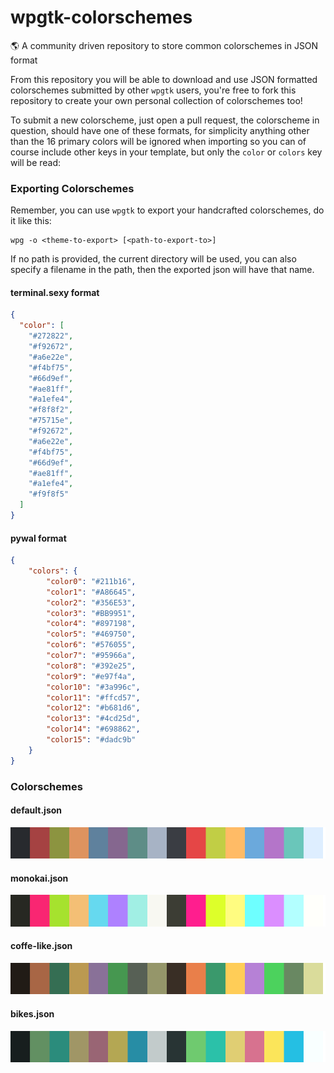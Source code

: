# wpgtk-colorschemes
:earth_americas: A community driven repository to store common colorschemes in JSON format

From this repository you will be able to download and use JSON formatted colorschemes submitted
by other `wpgtk` users, you're free to fork this repository to create your own personal collection
of colorschemes too!

To submit a new colorscheme, just open a pull request, the colorscheme in question, should have one
of these formats, for simplicity anything other than the 16 primary colors will be ignored when importing
so you can of course include other keys in your template, but only the `color` or `colors` key will be read:

### Exporting Colorschemes

Remember, you can use `wpgtk` to export your handcrafted colorschemes, do it like this:

```
wpg -o <theme-to-export> [<path-to-export-to>]
```

If no path is provided, the current directory will be used, 
you can also specify a filename in the path, then the exported json will have that name.

#### terminal.sexy format

```json
{
  "color": [
    "#272822",
    "#f92672",
    "#a6e22e",
    "#f4bf75",
    "#66d9ef",
    "#ae81ff",
    "#a1efe4",
    "#f8f8f2",
    "#75715e",
    "#f92672",
    "#a6e22e",
    "#f4bf75",
    "#66d9ef",
    "#ae81ff",
    "#a1efe4",
    "#f9f8f5"
  ]
}
```

#### pywal format

```json
{
    "colors": {
        "color0": "#211b16",
        "color1": "#A86645",
        "color2": "#356E53",
        "color3": "#BB9951",
        "color4": "#897198",
        "color5": "#469750",
        "color6": "#576055",
        "color7": "#95966a",
        "color8": "#392e25",
        "color9": "#e97f4a",
        "color10": "#3a996c",
        "color11": "#ffcd57",
        "color12": "#b681d6",
        "color13": "#4cd25d",
        "color14": "#698862",
        "color15": "#dadc9b"
    }
}
```

### Colorschemes

#### default.json
![default-sample](./samples/default-sample.png)

#### monokai.json
![monokai-sample](./samples/monokai-sample.png)

#### coffe-like.json
![coffe-like-sample](./samples/coffe-like-sample.png)

#### bikes.json
![bikes-sample](./samples/bikes-sample.png)

